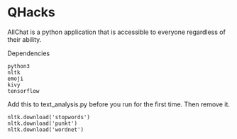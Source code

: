 # QHacks
AllChat is a python application that is accessible to everyone regardless of their ability.

Dependencies
```
python3
nltk
emoji
kivy
tensorflow
```
Add this to text_analysis.py before you run for the first time. Then remove it.

```python3
nltk.download('stopwords')
nltk.download('punkt')
nltk.download('wordnet')
```
